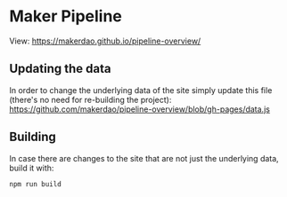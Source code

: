 # Maker Pipeline

View: https://makerdao.github.io/pipeline-overview/

## Updating the data

In order to change the underlying data of the site simply update this file (there's no need for re-building the project): https://github.com/makerdao/pipeline-overview/blob/gh-pages/data.js

## Building

In case there are changes to the site that are not just the underlying data, build it with:

    npm run build
